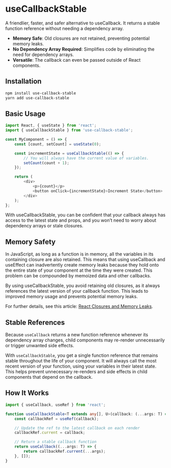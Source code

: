 # useCallbackStable

A friendlier, faster, and safer alternative to useCallback. It returns a stable function reference without needing a dependency array.

- **Memory Safe**: Old closures are not retained, preventing potential memory leaks.
- **No Dependency Array Required**: Simplifies code by eliminating the need for dependency arrays.
- **Versatile**: The callback can even be passed outside of React components.

## Installation

```bash
npm install use-callback-stable
yarn add use-callback-stable
```
## Basic Usage

```ts
import React, { useState } from 'react';
import { useCallbackStable } from 'use-callback-stable';

const MyComponent = () => {
    const [count, setCount] = useState(0);

    const incrementState = useCallbackStable(() => {
        // You will always have the current value of variables.
        setCount(count + 1);
    });

    return (
        <div>
            <p>{count}</p>
            <button onClick={incrementState}>Increment State</button>
        </div>
    );
};
```
With useCallbackStable, you can be confident that your callback always has access to the latest state and props, and you won’t need to worry about dependency arrays or stale closures.

## Memory Safety

In JavaScript, as long as a function is in memory, all the variables in its containing closure are also retained. This means that using useCallback and useEffect can inadvertently create memory leaks because they hold onto the entire state of your component at the time they were created. This problem can be compounded by memoized data and other callbacks.

By using useCallbackStable, you avoid retaining old closures, as it always references the latest version of your callback function. This leads to improved memory usage and prevents potential memory leaks.

For further details, see this article: [﻿React Closures and Memory Leaks](https://www.schiener.io/2024-03-03/react-closures).

## Stable References

Because `useCallback` returns a new function reference whenever its dependency array changes, child components may re-render unnecessarily or trigger unwanted side effects.

With `useCallbackStable`, you get a single function reference that remains stable throughout the life of your component. It will always call the most recent version of your function, using your variables in their latest state. This helps prevent unnecessary re-renders and side effects in child components that depend on the callback.

## How It Works

```ts
import { useCallback, useRef } from 'react';

function useCallbackStable<T extends any[], U>(callback: (...args: T) => U): (...args: T) => U {
    const callbackRef = useRef(callback);

    // Update the ref to the latest callback on each render
    callbackRef.current = callback;

    // Return a stable callback function
    return useCallback((...args: T) => {
        return callbackRef.current(...args);
    }, []);
}
```


